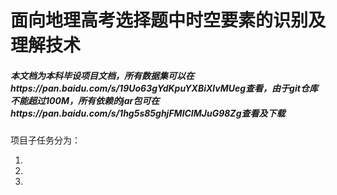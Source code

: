 # 面向地理高考选择题中时空要素的识别及理解技术
##### 本文档为本科毕设项目文档，所有数据集可以在https://pan.baidu.com/s/19Uo63gYdKpuYXBiXlvMUeg查看，由于git仓库不能超过100M，所有依赖的jar包可在https://pan.baidu.com/s/1hg5s85ghjFMlCIMJuG98Zg查看及下载

项目子任务分为：

1.

2.

3.



